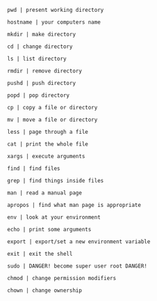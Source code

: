       pwd | present working directory
      
      hostname | your computers name
      
      mkdir | make directory
      
      cd | change directory
      
      ls | list directory
      
      rmdir | remove directory
      
      pushd | push directory
      
      popd | pop directory
      
      cp | copy a file or directory
      
      mv | move a file or directory
      
      less | page through a file
      
      cat | print the whole file
      
      xargs | execute arguments
      
      find | find files
      
      grep | find things inside files
      
      man | read a manual page
      
      apropos | find what man page is appropriate
      
      env | look at your environment
      
      echo | print some arguments
      
      export | export/set a new environment variable
      
      exit | exit the shell
      
      sudo | DANGER! become super user root DANGER!
      
      chmod | change permission modifiers
      
      chown | change ownership

